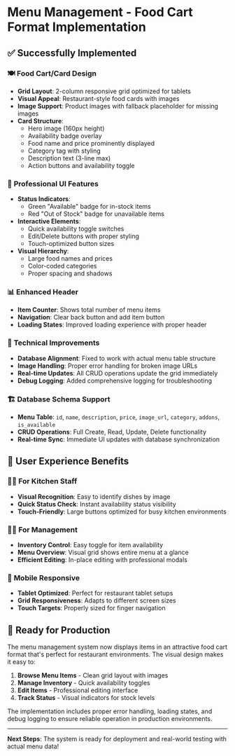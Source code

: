 # Menu Management - Food Cart Format Implementation

## ✅ Successfully Implemented

### 🍽️ **Food Cart/Card Design**
- **Grid Layout**: 2-column responsive grid optimized for tablets
- **Visual Appeal**: Restaurant-style food cards with images
- **Image Support**: Product images with fallback placeholder for missing images
- **Card Structure**:
  - Hero image (160px height)
  - Availability badge overlay
  - Food name and price prominently displayed
  - Category tag with styling
  - Description text (3-line max)
  - Action buttons and availability toggle

### 🎨 **Professional UI Features**
- **Status Indicators**: 
  - Green "Available" badge for in-stock items
  - Red "Out of Stock" badge for unavailable items
- **Interactive Elements**:
  - Quick availability toggle switches
  - Edit/Delete buttons with proper styling
  - Touch-optimized button sizes
- **Visual Hierarchy**:
  - Large food names and prices
  - Color-coded categories
  - Proper spacing and shadows

### 📊 **Enhanced Header**
- **Item Counter**: Shows total number of menu items
- **Navigation**: Clear back button and add item button
- **Loading States**: Improved loading experience with proper header

### 🔧 **Technical Improvements**
- **Database Alignment**: Fixed to work with actual menu table structure
- **Image Handling**: Proper error handling for broken image URLs
- **Real-time Updates**: All CRUD operations update the grid immediately
- **Debug Logging**: Added comprehensive logging for troubleshooting

### 🏗️ **Database Schema Support**
- **Menu Table**: `id`, `name`, `description`, `price`, `image_url`, `category`, `addons`, `is_available`
- **CRUD Operations**: Full Create, Read, Update, Delete functionality
- **Real-time Sync**: Immediate UI updates with database synchronization

## 🎯 **User Experience Benefits**

### 👨‍🍳 **For Kitchen Staff**
- **Visual Recognition**: Easy to identify dishes by image
- **Quick Status Check**: Instant availability status visibility
- **Touch-Friendly**: Large buttons optimized for busy kitchen environments

### 👨‍💼 **For Management**
- **Inventory Control**: Easy toggle for item availability
- **Menu Overview**: Visual grid shows entire menu at a glance
- **Efficient Editing**: In-place editing with professional modals

### 📱 **Mobile Responsive**
- **Tablet Optimized**: Perfect for restaurant tablet setups
- **Grid Responsiveness**: Adapts to different screen sizes
- **Touch Targets**: Properly sized for finger navigation

## 🚀 **Ready for Production**

The menu management system now displays items in an attractive food cart format that's perfect for restaurant environments. The visual design makes it easy to:

1. **Browse Menu Items** - Clean grid layout with images
2. **Manage Inventory** - Quick availability toggles
3. **Edit Items** - Professional editing interface
4. **Track Status** - Visual indicators for stock levels

The implementation includes proper error handling, loading states, and debug logging to ensure reliable operation in production environments.

---

**Next Steps**: The system is ready for deployment and real-world testing with actual menu data!
